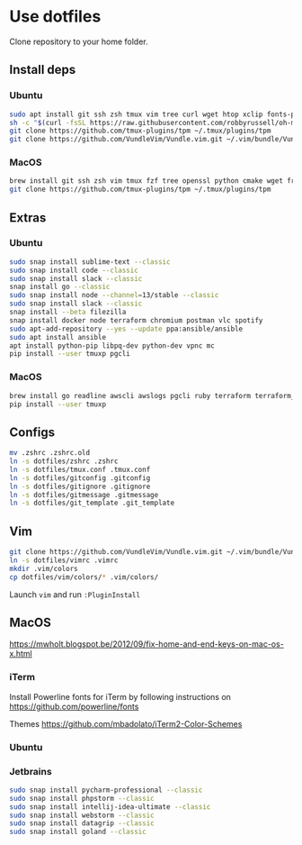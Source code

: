 # Use dotfiles

Clone repository to your home folder.

## Install deps

### Ubuntu

```bash
sudo apt install git ssh zsh tmux vim tree curl wget htop xclip fonts-powerline software-properties-common gcc make terminator
sh -c "$(curl -fsSL https://raw.githubusercontent.com/robbyrussell/oh-my-zsh/master/tools/install.sh)"
git clone https://github.com/tmux-plugins/tpm ~/.tmux/plugins/tpm
git clone https://github.com/VundleVim/Vundle.vim.git ~/.vim/bundle/Vundle.vim
```

### MacOS

```bash
brew install git ssh zsh vim tmux fzf tree openssl python cmake wget freetype
git clone https://github.com/tmux-plugins/tpm ~/.tmux/plugins/tpm
```

## Extras

### Ubuntu

```bash
sudo snap install sublime-text --classic
sudo snap install code --classic
sudo snap install slack --classic
snap install go --classic
sudo snap install node --channel=13/stable --classic
sudo snap install slack --classic
snap install --beta filezilla
snap install docker node terraform chromium postman vlc spotify
sudo apt-add-repository --yes --update ppa:ansible/ansible
sudo apt install ansible
apt install python-pip libpq-dev python-dev vpnc mc
pip install --user tmuxp pgcli
```

### MacOS

```bash
brew install go readline awscli awslogs pgcli ruby terraform terraform_landscape composer jmeter lua jq dep node youtube-dl
pip install --user tmuxp
```

## Configs

```bash
mv .zshrc .zshrc.old
ln -s dotfiles/zshrc .zshrc
ln -s dotfiles/tmux.conf .tmux.conf
ln -s dotfiles/gitconfig .gitconfig
ln -s dotfiles/gitignore .gitignore
ln -s dotfiles/gitmessage .gitmessage
ln -s dotfiles/git_template .git_template
```

## Vim

```bash
git clone https://github.com/VundleVim/Vundle.vim.git ~/.vim/bundle/Vundle.vim
ln -s dotfiles/vimrc .vimrc
mkdir .vim/colors
cp dotfiles/vim/colors/* .vim/colors/
```

Launch `vim` and run `:PluginInstall`

## MacOS

https://mwholt.blogspot.be/2012/09/fix-home-and-end-keys-on-mac-os-x.html

### iTerm

Install Powerline fonts for iTerm by following instructions on https://github.com/powerline/fonts

Themes https://github.com/mbadolato/iTerm2-Color-Schemes

### Ubuntu

### Jetbrains

```bash
sudo snap install pycharm-professional --classic
sudo snap install phpstorm --classic
sudo snap install intellij-idea-ultimate --classic
sudo snap install webstorm --classic
sudo snap install datagrip --classic
sudo snap install goland --classic
```
